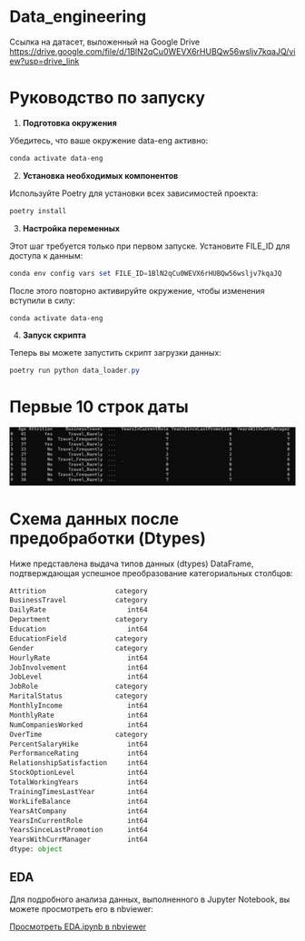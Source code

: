 # Data_engineering
Ссылка на датасет, выложенный на Google Drive https://drive.google.com/file/d/1BlN2qCu0WEVX6rHUBQw56wsljv7kqaJQ/view?usp=drive_link
# Руководство по запуску
1. **Подготовка окружения**

Убедитесь, что ваше окружение data-eng активно:
```powershell
conda activate data-eng
```
2. **Установка необходимых компонентов**

Используйте Poetry для установки всех зависимостей проекта:
```powershell 
poetry install
```
3. **Настройка переменных**

Этот шаг требуется только при первом запуске.
Установите FILE_ID для доступа к данным:
```powershell 
conda env config vars set FILE_ID=1BlN2qCu0WEVX6rHUBQw56wsljv7kqaJQ
```
После этого повторно активируйте окружение, чтобы изменения вступили в силу:
```powershell
conda activate data-eng
```
4. **Запуск скрипта**

Теперь вы можете запустить скрипт загрузки данных:
```powershell
poetry run python data_loader.py
```
# Первые 10 строк даты

![Dataset head](images/images_1.jpg)

# Схема данных после предобработки (Dtypes)

Ниже представлена выдача типов данных (dtypes) DataFrame, подтверждающая успешное преобразование категориальных столбцов:

```python
Attrition                 category
BusinessTravel            category
DailyRate                    int64
Department                category
Education                    int64
EducationField            category
Gender                    category
HourlyRate                   int64
JobInvolvement               int64
JobLevel                     int64
JobRole                   category
MaritalStatus             category
MonthlyIncome                int64
MonthlyRate                  int64
NumCompaniesWorked           int64
OverTime                  category
PercentSalaryHike            int64
PerformanceRating            int64
RelationshipSatisfaction     int64
StockOptionLevel             int64
TotalWorkingYears            int64
TrainingTimesLastYear        int64
WorkLifeBalance              int64
YearsAtCompany               int64
YearsInCurrentRole           int64
YearsSinceLastPromotion      int64
YearsWithCurrManager         int64
dtype: object
```

## EDA

Для подробного анализа данных, выполненного в Jupyter Notebook, вы можете просмотреть его в nbviewer:

[Просмотреть EDA.ipynb в nbviewer](https://nbviewer.org/github/Efimova26/Data_engineering/blob/main/notebooks/EDA.ipynb)
